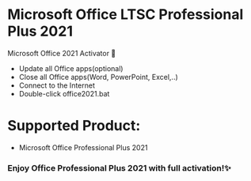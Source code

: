 # Microsoft Office LTSC Professional Plus 2021
Microsoft Office 2021 Activator 🤫

- Update all Office apps(optional)
- Close all Office apps(Word, PowerPoint, Excel,..)
- Connect to the Internet
- Double-click office2021.bat

# Supported Product:
- Microsoft Office Professional Plus 2021

### Enjoy Office Professional Plus 2021 with full activation!✨
